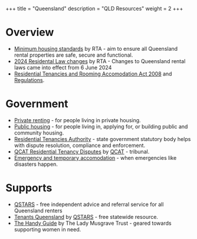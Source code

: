 +++
title = "Queensland"
description = "QLD Resources"
weight = 2
+++

# Overview

- [Minimum housing standards](https://www.rta.qld.gov.au/forms-resources/rental-law-changes/minimum-housing-standards) by RTA - aim to ensure all Queensland rental properties are safe, secure and functional.
- [2024 Residental Law changes](https://www.rta.qld.gov.au/rental-law-changes) by RTA - Changes to Queensland rental laws came into effect from 6 June 2024
- [Residential Tenancies and Rooming Accomodation Act 2008](https://www.legislation.qld.gov.au/view/pdf/inforce/current/act-2008-073) and [Regulations](https://www.legislation.qld.gov.au/view/pdf/inforce/current/sl-2009-0074).

# Government

- [Private renting](https://www.qld.gov.au/housing/renting) - for people living in private housing.
- [Public housing](https://www.qld.gov.au/housing/public-community-housing) - for people living in, applying for, or building public and community housing.
- [Residential Tenancies Authority](https://www.rta.qld.gov.au/) - state government statutory body helps with dispute resolution, compliance and enforcement.
- [QCAT Residential Tenancy Disputes](https://www.qcat.qld.gov.au/case-types/residential-tenancy-dispute-process) by [QCAT](https://www.qcat.qld.gov.au) - tribunal.
- [Emergency and temporary accomodation](https://www.qld.gov.au/housing/emergency-temporary-accommodation) - when emergencies like disasters happen.

# Supports

- [QSTARS](https://qstars.org.au/) - free independent advice and referral service for all Queensland renters
- [Tenants Queensland](https://tenantsqld.org.au/) by [QSTARS](https://qstars.org.au/) - free statewide resource.
- [The Handy Guide](https://thehandyguide.com.au/) by The Lady Musgrave Trust - geared towards supporting women in need.